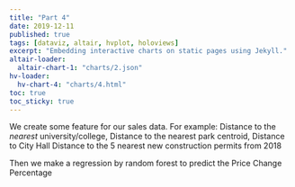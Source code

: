 ```yaml
---
title: "Part 4"
date: 2019-12-11
published: true
tags: [dataviz, altair, hvplot, holoviews]
excerpt: "Embedding interactive charts on static pages using Jekyll."
altair-loader:
  altair-chart-1: "charts/2.json"
hv-loader:
  hv-chart-4: "charts/4.html"
toc: true
toc_sticky: true
---
```


We create some feature for our sales data. For example:
Distance to the *nearest* university/college,
Distance to the nearest park centroid,
Distance to City Hall
Distance to the 5 nearest new construction permits from 2018

Then we make a regression by random forest to predict the Price Change Percentage

<div id="hv-chart-4"></div>
